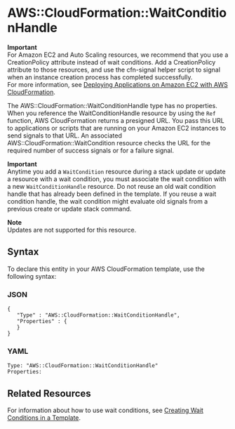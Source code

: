 # AWS::CloudFormation::WaitConditionHandle<a name="aws-properties-waitconditionhandle"></a>

**Important**  
For Amazon EC2 and Auto Scaling resources, we recommend that you use a CreationPolicy attribute instead of wait conditions\. Add a CreationPolicy attribute to those resources, and use the cfn\-signal helper script to signal when an instance creation process has completed successfully\.  
For more information, see [Deploying Applications on Amazon EC2 with AWS CloudFormation](deploying.applications.md)\.

The AWS::CloudFormation::WaitConditionHandle type has no properties\. When you reference the WaitConditionHandle resource by using the `Ref` function, AWS CloudFormation returns a presigned URL\. You pass this URL to applications or scripts that are running on your Amazon EC2 instances to send signals to that URL\. An associated AWS::CloudFormation::WaitCondition resource checks the URL for the required number of success signals or for a failure signal\.

**Important**  
Anytime you add a `WaitCondition` resource during a stack update or update a resource with a wait condition, you must associate the wait condition with a new `WaitConditionHandle` resource\. Do not reuse an old wait condition handle that has already been defined in the template\. If you reuse a wait condition handle, the wait condition might evaluate old signals from a previous create or update stack command\.

**Note**  
Updates are not supported for this resource\.

## Syntax<a name="aws-resource-cloudformation-waitconditionhandle-syntax"></a>

To declare this entity in your AWS CloudFormation template, use the following syntax:

### JSON<a name="aws-resource-cloudformation-waitconditionhandle-syntax.json"></a>

```
{
   "Type" : "AWS::CloudFormation::WaitConditionHandle",
   "Properties" : {
   }
}
```

### YAML<a name="aws-resource-cloudformation-waitconditionhandle-syntax.yaml"></a>

```
Type: "AWS::CloudFormation::WaitConditionHandle"
Properties:
```

## Related Resources<a name="w3ab2c21c10d180c13"></a>

For information about how to use wait conditions, see [Creating Wait Conditions in a Template](using-cfn-waitcondition.md)\.
